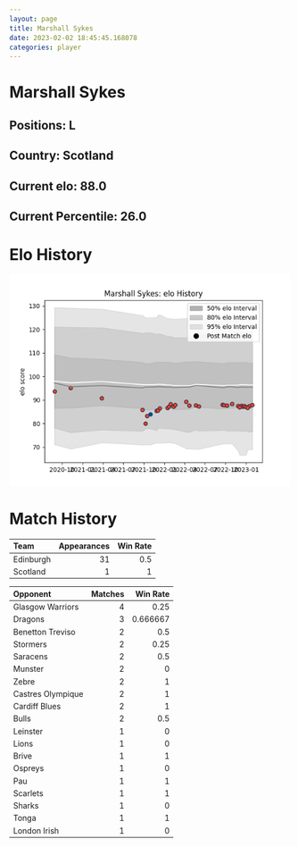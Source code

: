 ```yaml
---  
layout: page  
title: Marshall Sykes  
date: 2023-02-02 18:45:45.168078  
categories: player  
---
```

# Marshall Sykes

## Positions: L

## Country: Scotland

## Current elo: 88.0

## Current Percentile: 26.0

# Elo History


![elo history](history_MarshallSykes.png)
# Match History


| Team      |   Appearances |   Win Rate |
|:----------|--------------:|-----------:|
| Edinburgh |            31 |        0.5 |
| Scotland  |             1 |        1   |

| Opponent          |   Matches |   Win Rate |
|:------------------|----------:|-----------:|
| Glasgow Warriors  |         4 |   0.25     |
| Dragons           |         3 |   0.666667 |
| Benetton Treviso  |         2 |   0.5      |
| Stormers          |         2 |   0.25     |
| Saracens          |         2 |   0.5      |
| Munster           |         2 |   0        |
| Zebre             |         2 |   1        |
| Castres Olympique |         2 |   1        |
| Cardiff Blues     |         2 |   1        |
| Bulls             |         2 |   0.5      |
| Leinster          |         1 |   0        |
| Lions             |         1 |   0        |
| Brive             |         1 |   1        |
| Ospreys           |         1 |   0        |
| Pau               |         1 |   1        |
| Scarlets          |         1 |   1        |
| Sharks            |         1 |   0        |
| Tonga             |         1 |   1        |
| London Irish      |         1 |   0        |